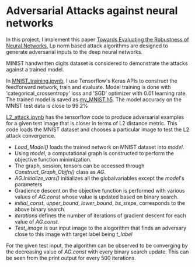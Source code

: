 # Adversarial Attacks against neural networks
In this project, I implement this paper [Towards Evaluating the Robustness
of Neural Networks.](https://arxiv.org/abs/1608.04644) Lp norm based attack algorithms are designed to generate adversarial inputs to the deep neural networks.

MINIST handwritten digits dataset is considered to demonstrate the attacks against a trained model.

In [MNIST_training.ipynb](), I use Tensorflow's Keras APIs to construct the feedforward network, train and evaluate.
Model training is done with 'categorical_crossentropy' loss and 'SGD' optimizer with 0.01 learning rate. The trained model is saved as [my_MNIST.h5](). The model accuracy on the MNIST test data is close to 99.2%


[L2_attack.ipynb]() has the tensorflow code to produce adversarial examples for a given test image that is closer in terms of L2 distance metric. This code loads the MNIST dataset and chooses a particular image to test the L2 attack convergence.

  * *Load_Model()* loads the trained network on MNIST dataset into *model*.
  * Using *model*, a computational graph is constructed to perform the objective function minimization. 
  * The graph, session, tensors can be accessed through *Construct_Graph_Objfn()* class as *AG*.
  * *AG.Initialize_vars()* initializes all the globalvariables except the *model*'s parameters
  * Gradience descent on the objective function is performed with various values of *AG.const* whose value is updated based on binary search.
  * *initial_const*, *upper_bound*, *lower_bound*, *bs_steps*, corresponds to the above binary search.
  * *iterations* defines the number of iterations of gradient descent for each value of *AG.const*.
  * *Test_image* is our input image to the alogorithm that finds an adversary close to this image with target label being *t_label*
  
  For the given test input, the algorithm can be observed to be converging by the decreasing value of *AG.const* with every binary search update. This can be seen from the print output for every 500 iterations.
